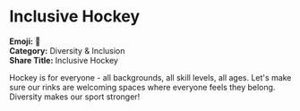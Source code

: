 # Inclusive Hockey

**Emoji:** 🤗  
**Category:** Diversity & Inclusion  
**Share Title:** Inclusive Hockey

Hockey is for everyone - all backgrounds, all skill levels, all ages. Let's make sure our rinks are welcoming spaces where everyone feels they belong. Diversity makes our sport stronger!
